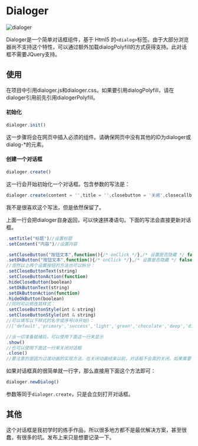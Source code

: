 # Dialoger

![dialoger](https://i.loli.net/2018/04/21/5adaa3e533398.png)

Dialoger是一个简单对话框组件，基于 Html5 的`<dialog>`标签。由于大部分浏览器尚不支持这个特性，可以通过额外加载dialogPolyfill的方式获得支持。此对话框不需要JQuery支持。

## 使用

在项目中引用dialoger.js和dialoger.css。如果要引用dialogPolyfill，请在dialoger引用前先引用dialogerPolyfill。

#### 初始化

```javascript
dialoger.init()
```

这一步骤将会在网页中插入必须的组件。请确保网页中没有其他的ID为dialoger或dialog-*的元素。

#### 创建一个对话框

```javascript
dialoger.create()
```

这一行会开始初始化一个对话框。包含参数的写法是：

```javascript
dialoger.create(content = '',title = '',closebutton = '关闭',closecallback = (function(){}),okbutton = '确认',okcallback = '')
```

我不是很喜欢这个写法，但是依然保留了。

上面一行会把dialoger自身返回，可以快速拼凑语句。下面的写法会直接更新对话框。

```javascript
.setTitle("标题")//设置标题
.setContent("内容")//设置内容

.setCloseButton("按钮文本",function(){/* onClick */},/* 设置是否隐藏 */ false)//设置关闭按钮
.setOkButton("按钮文本",function(){/* onClick */},/* 设置是否隐藏 */ false)//设置确定按钮
//当然以上两个设置按钮的方法也可以拆分：
.setCloseButtonText(string)
.setCloseButtonAction(function)
.hideCloseButton(boolean)
.setOkButtonText(string)
.setOkButtonAction(function)
.hideOkButton(boolean)
//同时可以修改其样式：
.setCloseButtonStyle(int & string)
.setCloseButtonStyle(int & string)
//可以填写以下样式的名字或序号(0开始)：
//['default','primary','success','light','green','chocolate','deep','disable','disabled','warning','error']

//当一切准备就绪后，可以使用下面这一行来显示
.show()
//也可以使用下面这一行来关闭对话框
.close()
//要注意的是因为过渡动画的实现方法，在关闭动画结束以前，对话框不会真的关闭。如果需要切换对话框，请直接创建一个新的对话框覆盖即可。
```

如果对话框真的很简单就一行字，那么直接用下面这个方法即可：

```javascript
dialoger.newDialog()
```

参数等同于`dialoger.create`，只是会立刻打开对话框。



## 其他

这个对话框是我初学时的练手作品，所以很多地方都不是最优解决方案，甚至很蠢，有很多的坑。发布上来只是想要记录一下。


















